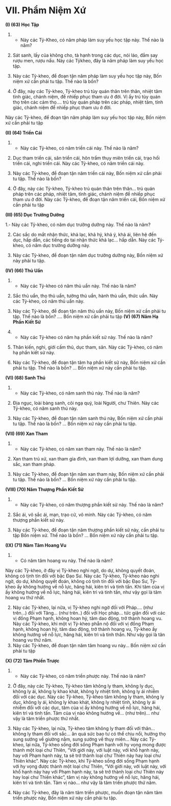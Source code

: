 # VII. Phẩm Niệm Xứ

**(I) (63) Học Tập**

1. - Này các Tỷ-Kheo, có năm pháp làm suy yếu học tập này. Thế nào là năm?

2. Sát sanh, lấy của không cho, tà hạnh trong các dục, nói láo, đắm say rượu men, rượu nấu. Này các Tỷkheo, đây là năm pháp làm suy yếu học tập.

3. Này các Tỷ-kheo, để đoạn tận năm pháp làm suy yếu học tập này, Bốn niệm xứ cần phải tu tập. Thế
nào là bốn?

4. Ở đây, này các Tỷ-kheo, Tỷ-kheo trú tùy quán thân trên thân, nhiệt tâm tỉnh giác, chánh niệm, để
nhiếp phục tham ưu ở đời. Vị ấy trú tùy quán thọ trên các cảm thọ.... trú tùy quán pháp trên các pháp,
nhiệt tâm, tỉnh giác, chánh niệm để nhiếp phục tham ưu ở đời.

Này các Tỷ-kheo, để đoạn tận năm pháp làm suy yếu học tập này, Bốn niệm xứ cần phải tu tập

**(II) (64) Triền Cái**

1. - Này các Tỷ-kheo, có năm triền cái này. Thế nào là năm?

2. Dục tham triền cái, sân triền cái, hôn trầm thụy miên triền cái, trạo hối triền cái, nghi triền cái. Này
các Tỷ-kheo, có năm triền cái này.

3. Này các Tỷ-kheo, để đoạn tận năm triền cái này, Bốn niệm xứ cần phải tu tập. Thế nào là bốn?

4. Ở đây, này các Tỷ-kheo, Tỷ-kheo trú quán thân trên thân... trú quán pháp trên các pháp, nhiệt tâm,
tỉnh giác, chánh niệm để nhiếp phục tham ưu ở đời. Này các Tỷ-kheo, để đoạn tận năm triền cái, Bốn
niệm xứ cần phải tu tập

**(III) (65) Dục Trưởng Dưỡng**

1.- Này các Tỷ-kheo, có năm dục trưởng dưỡng này. Thế nào là năm?

2. Các sắc do mắt nhận thức, khả lạc, khả hỷ, khả ý, khả ái, liên hệ đến dục, hấp dẫn, các tiếng do tai
nhận thức khả lạc... hấp dẫn. Này các Tỷ-kheo, có năm dục trưởng dưỡng này.

3. Này các Tỷ-kheo, để đoạn tận năm dục trưởng dưỡng này, Bốn niệm xứ này phải tu tập.

**(IV) (66) Thủ Uẩn**

1. - Này các Tỷ-kheo có năm thủ uẩn này. Thế nào là năm?

2. Sắc thủ uẩn, thọ thủ uẩn, tưởng thủ uẩn, hành thủ uẩn, thức uẩn. Này các Tỷ-kheo, có năm thủ uẩn
này.

3. Này các Tỷ-kheo, để đoạn tận năm thù uẩn này, Bốn niệm xứ cần phải tu tập. Thế nào là bốn? .... Bốn
niệm xứ cần phải tu tập
**(V) (67) Năm Hạ Phần Kiết Sử**

1. - Này các Tỷ-kheo có năm hạ phần kiết sử này. Thế nào là năm?

2. Thân kiến, nghi, giới cấm thủ, dục tham, sân. Này các Tỷ-kheo, có năm hạ phần kiết sử này.

3. Này các Tỷ-kheo, để đoạn tận tâm hạ phần kiết sử này, Bốn niệm xứ cần phải tu tập. Thế nào là
bốn? ... Bốn niệm xứ này cần phải tu tập.

**(VI) (68) Sanh Thú**

1. - Này các Tỷ-kheo, có năm sanh thú này. Thế nào là năm?

2. Ðịa ngục, loài bàng sanh, cõi ngạ quỷ, loài Người, chư Thiên. Này các Tỷ-kheo, có năm sanh thú này.

3. Này các Tỷ-kheo, để đoạn tận năm sanh thú này, Bốn niệm xứ cần phải tu tập. Thế nào là bốn? ... Bốn
niệm xứ này cần phải tu tập.

**(VII) (69) Xan Tham**

1. - Này các Tỷ-kheo, có năm xan tham này. Thế nào là năm?

2. Xan tham trú xứ, xan tham gia đình, xan tham lợi dưỡng, xan tham dung sắc, xan tham pháp.

3. Này các Tỷ-kheo, để đoạn tận năm xan tham này, Bốn niệm xứ cần phải tu tập. Thế nào là bốn? ...
Bốn niệm xứ này cần phải tu tập.

**(VIII) (70) Năm Thượng Phần Kiết Sử**

1. - Này các Tỷ-kheo, có năm thượng phần kiết sử này. Thế nào là năm?

2. Sắc ái, vô sắc ái, mạn, trạo cử, vô minh. Này các Tỷ-kheo, có năm thượng phần kiết sử này.

3. Này các Tỷ-kheo, để đoạn tận năm thượng phần kiết sử này, cần phải tu tập Bốn niệm xứ. Thế nào là
bốn? ... Bốn niệm xứ này cần phải tu tập.

**(IX) (71) Năm Tâm Hoang Vu**

1. - Có năm tâm hoang vu này. Thế nào là năm?

Này các Tỷ-kheo, ở đây vị Tỷ-kheo nghi ngờ, do dự, không quyết đoán, không có tịnh tín đối với bậc
Ðạo Sư. Này các Tỷ-kheo, Tỷ-kheo nào nghi ngờ, do dự, không quyết đoán, không có tịnh tín đối với
bậc Ðạo Sư, Tỷ-kheo ấy không hướng về nỗ lực, hăng hái, kiên trì và tinh tấn. Khi tâm của vị ấy không
hướng về nỗ lực, hăng hái, kiên trì và tinh tấn, như vậy gọi là tâm hoang vu thứ nhất.

2. Này các Tỷ-kheo, lại nữa, vị Tỷ-kheo nghi ngờ đối với Pháp.... (như trên...) đối với Tăng... (như
trên..) đối với Học pháp... tức giận đối với các vị đồng Phạm hạnh, không hoan hỷ, tâm dao động, trở
thành hoang vu. Này các Tỷ-kheo, khi một vị Tỷ-kheo phẫn nộ đối với vị đồng Phạm hạnh, không hoan
hỷ, tâm dao động, trở thành hoang vu, Tỷ-kheo ấy không hướng về nỗ lực, hăng hái, kiên trì và tinh
thần. Như vậy gọi là tân hoang vu thứ năm.
3. Này các Tỷ-kheo, để đoạn tận năm tâm hoang vu này... Bốn niệm xứ cần phải tu tập

**(X) (72) Tâm Phiền Trược**

1. - Này các Tỷ-kheo, có năm triền phược này. Thế nào là năm?

2. Ở đây, này các Tỷ-kheo, Tỷ-kheo tâm không ly tham, không ly dục, không ly ái, không ly khao khát,
không ly nhiệt tình, không ly ái nhiễm đối với các dục. Này các Tỷ-kheo, Tỷ-kheo tâm không ly tham,
không ly dục, không ly ái, không ly khao khát, không ly nhiệt tình, không ly ái nhiễm đối với các dục,
tâm của vị ấy không hướng về nỗ lực, hăng hái, kiên trì và tinh tấn. Tâm của vị nào không hướng về...
(như trên)... như vậy là tâm triền phược thứ nhất.

3. Này các Tỷ-kheo, lại nửa, Tỷ-kheo tâm không ly tham đối với thân... không ly tham đối với sắc... ăn
quá sức bao tư có thể chịu nổi, hưởng thọ sung sướng về giường nằm, sung sướng về thụy miên... Này
các Tỷ-kheo, lại nữa, Tỷ-kheo sống đời sống Phạm hạnh với hy vọng mong được thành một loại chư
Thiên, “Với giới này, với luật này, với khổ hạnh này, hay với Phạm hạnh này, ta sẽ trở thành loại chư
Thiên này hay loại chư Thiên khác”. Này các Tỷ-kheo, khi Tỷ-kheo sống đời sống Phạm hạnh với hy
vọng được thành một loại chư Thiên, “Với giới này, với luật này, với khổ hạnh này hay với Phạm hạnh
này, ta sẽ trở thành loại chư Thiên này hay loại chư Thiên khác”, tâm vị này không hướng về nỗ lực,
hăng hái, kiên trì và tinh tần. Tâm vị nào... như vậy là tâm triền phược thứ năm.

4. Này các Tỷ-kheo, đây là năm tâm triền phược, muốn đoạn tận năm tâm triền phược này, Bốn niệm xứ
này cần phải tu tập.

